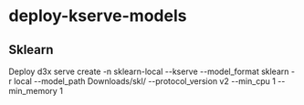 # deploy-kserve-models
## Sklearn
  Deploy
     d3x serve create -n sklearn-local --kserve --model_format sklearn -r local --model_path Downloads/skl/ --protocol_version v2 --min_cpu 1 --min_memory 1
